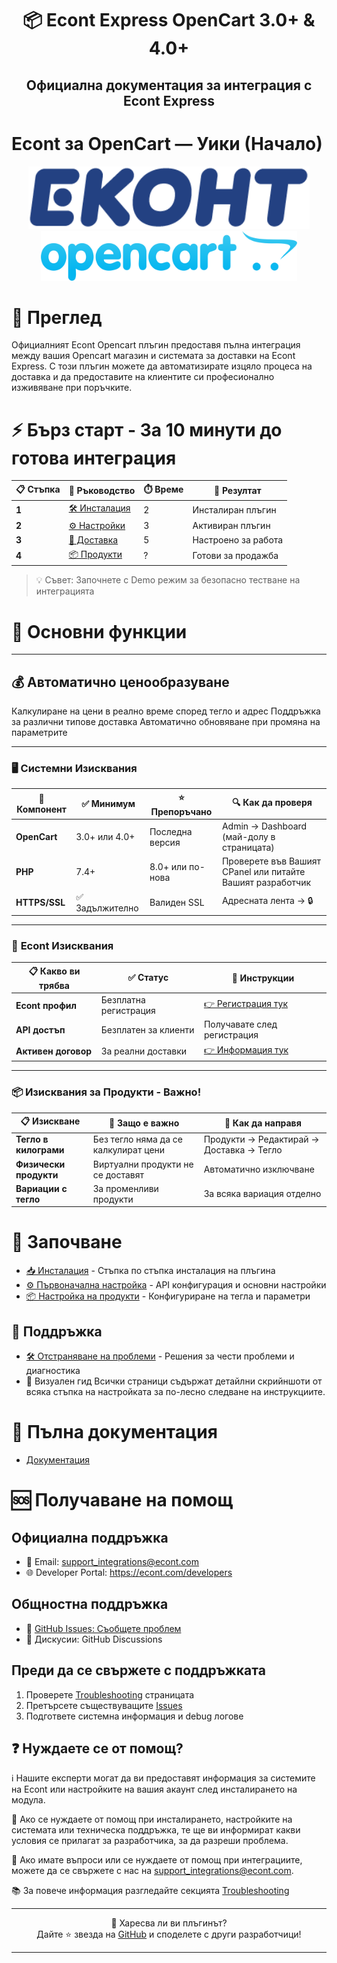 # <div align="center">📦 Econt Express OpenCart 3.0+ & 4.0+</div>

## <div align="center">Официална документация за интеграция с Econt Express</div>


# Econt за OpenCart — Уики (Начало)

<div align="center">
  <img src="/wiki/images/econt-logo.png" alt="Econt Logo" height="100">
  <img src="/wiki/images/opencart-logo.png" alt="OpenCart Logo" height="80">
</div>

# 📖 Преглед
Официалният Econt Opencart плъгин предоставя пълна интеграция между вашия Opencart магазин и системата за доставки на Econt Express.
С този плъгин можете да автоматизирате изцяло процеса на доставка и да предоставите на клиентите си професионално изживяване при поръчките.

# ⚡ Бърз старт - За 10 минути до готова интеграция
| 📋 Стъпка | 📄 Ръководство                    | ⏱️ Време | 🎯 Резултат         |
|-----------|-----------------------------------|----------|---------------------|
| **1**     | [🛠️ Инсталация](https://github.com/econt/opencart-extension/wiki/Installation) | 2        | Инсталиран плъгин   |
| **2**     | [⚙️ Настройки](https://github.com/econt/opencart-extension/wiki/Settings)  | 3        | Активиран плъгин    |
| **3**     | [🚚 Доставка](https://github.com/econt/opencart-extension/wiki/Delivery)   | 5        | Настроено за работа |
| **4**     | [📦 Продукти](https://github.com/econt/opencart-extension/wiki/Products)   | ?        | Готови за продажба  |

> 💡 Съвет: Започнете с Demo режим за безопасно тестване на интеграцията

# 🎯 Основни функции

---

## 💰 Автоматично ценообразуване
Калкулиране на цени в реално време според тегло и адрес
Поддръжка за различни типове доставка
Автоматично обновяване при промяна на параметрите

---

### 🖥️ **Системни Изисквания**

| 🔧 Компонент    | ✅ Минимум      | ⭐ Препоръчано    | 🔍 Как да проверя                                          |
|-----------------|----------------|------------------|------------------------------------------------------------|
| **OpenCart**    | 3.0+ или 4.0+  | Последна версия  | Admin -> Dashboard (май-долу в страницата)                 |
| **PHP**         | 7.4+           | 8.0+ или по-нова | Проверете във Вашият CPanel или питайте Вашият разработчик |
| **HTTPS/SSL**   | ✅ Задължително | Валиден SSL      | Адресната лента → 🔒                                       |

---

### 🏢 **Econt Изисквания**

| 📋 Какво ви трябва | ✅ Статус | 📖 Инструкции |
|-------------------|----------|---------------|
| **Econt профил** | Безплатна регистрация | [👉 Регистрация тук](https://delivery.econt.com/) |
| **API достъп** | Безплатен за клиенти | Получавате след регистрация |
| **Активен договор** | За реални доставки | [👉 Информация тук](https://www.econt.com/solutions/online-stores) |

---

### 📦 **Изисквания за Продукти - Важно!**

| 📋 Изискване | 🎯 Защо е важно | 🔧 Как да направя |
|-------------|----------------|------------------|
| **Тегло в килограми** | Без тегло няма да се калкулират цени | Продукти → Редактирай → Доставка → Тегло |
| **Физически продукти** | Виртуални продукти не се доставят | Автоматично изключване |
| **Вариации с тегло** | За променливи продукти | За всяка вариация отделно |

# 🏁 Започване
- [📥 Инсталация](https://github.com/econt/opencart-extension/wiki/Installation) - Стъпка по стъпка инсталация на плъгина
- [⚙️ Първоначална настройка](https://github.com/econt/opencart-extension/wiki/Settings) - API конфигурация и основни настройки
- [📦 Настройка на продукти](https://github.com/econt/opencart-extension/wiki/Products) - Конфигуриране на тегла и параметри
## 🔧 Поддръжка
- [🛠️ Отстраняване на проблеми](https://github.com/econt/opencart-extension/wiki/Troubleshooting) - Решения за чести проблеми и диагностика
- 📸 Визуален гид
  Всички страници съдържат детайлни скрийншоти от всяка стъпка на настройката за по-лесно следване на инструкциите.

# 🏁 Пълна документация
- [Документация](https://github.com/econt/opencart-extension/wiki)

# 🆘 Получаване на помощ
## Официална поддръжка
- 📧 Email: [support_integrations@econt.com](mailto:support_integrations@econt.com)
- 🌐 Developer Portal: https://econt.com/developers
## Общностна поддръжка
- 🐛 [GitHub Issues: Съобщете проблем](https://github.com/econt/opencart-extension/issues/new)
- 💬 Дискусии: GitHub Discussions
## Преди да се свържете с поддръжката
1. Проверете [Troubleshooting](https://github.com/econt/opencart-extension/wiki/Troubleshooting) страницата
2. Претърсете съществуващите [Issues](https://github.com/econt/opencart-extension/issues)
3. Подгответе системна информация и debug логове

## ❓ Нуждаете се от помощ?

ℹ️ Нашите експерти могат да ви предоставят информация за системите на Econt или настройките на вашия акаунт след инсталирането на модула.

🔧 Ако се нуждаете от помощ при инсталирането, настройките на системата или техническа поддръжка, те ще ви информират какви условия се прилагат за разработчика, за да разреши проблема.

📧 Ако имате въпроси или се нуждаете от помощ при интеграциите, мoжете да се свържете с нас на [support_integrations@econt.com](mailto:support_integrations@econt.com).

📚 За повече информация разгледайте секцията [Troubleshooting](https://github.com/econt/opencart-extension/wiki/Troubleshooting.md)

---

<div align="center">
🌟 Харесва ли ви плъгинът?
<br/>
Дайте ⭐ звезда на <a href="https://github.com/econt/opencart-extension">GitHub</a> и споделете с други разработчици!
</div>

---
